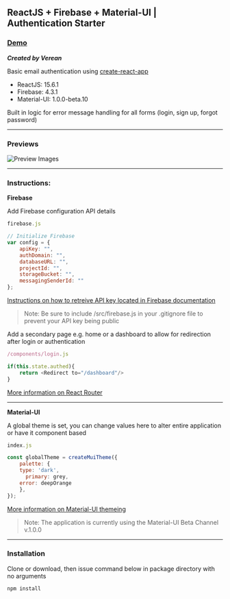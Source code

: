 ## ReactJS + Firebase + Material-UI | Authentication Starter

### [Demo](https://verean.github.io/authdemo/) ###

***Created by Verean***

Basic email authentication using [create-react-app](https://github.com/facebookincubator/create-react-app)

* ReactJS: 15.6.1
* Firebase: 4.3.1
* Material-UI: 1.0.0-beta.10

Built in logic for error message handling for all forms (login, sign up, forgot password)

---

### Previews

![Preview Images](https://i.imgur.com/kixtz22.png)

---

### Instructions:



**Firebase**

Add Firebase configuration API details


```javascript
firebase.js

// Initialize Firebase
var config = {
    apiKey: "",
    authDomain: "",
    databaseURL: "",
    projectId: "",
    storageBucket: "",
    messagingSenderId: ""
};
```
[Instructions on how to retreive API key located in Firebase documentation](https://firebase.google.com/docs/storage/web/start)

> Note: Be sure to include /src/firebase.js in your .gitignore file to prevent your API key being public

Add a secondary page e.g. home or a dashboard to allow for redirection after login or authentication 

```javascript
/components/login.js

if(this.state.authed){
	return <Redirect to="/dashboard"/>
}
```
[More information on React Router ](https://reacttraining.com/react-router/web/guides/philosophy)

---

**Material-UI**

A global theme is set, you can change values here to alter entire application or have it component based

```javascript
index.js

const globalTheme = createMuiTheme({
	palette: {
    type: 'dark',
	  primary: grey,
    error: deepOrange
	},
});
```
[More information on Material-UI themeing ](https://material-ui-1dab0.firebaseapp.com/customization/themes/)

> Note: The application is currently using the Material-UI Beta Channel v.1.0.0

---

### Installation



Clone or download, then issue command below in package directory with no arguments

 	npm install
    
